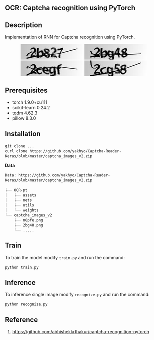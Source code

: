 ## OCR: Captcha recognition using PyTorch

## Description

Implementation of RNN for Captcha recognition using PyTorch.

<div align='center'>
  <img src='assets/2b827.png' height="50px">
  <img src='assets/2bg48.png' height="50px">
  <img src='assets/2cegf.png' height="50px">
  <img src='assets/2cg58.png' height="50px">
</div>

## Prerequisites

- torch 1.9.0+cu111
- scikit-learn 0.24.2
- tqdm 4.62.3
- pillow 8.3.0

## Installation

```
git clone ...
curl clone https://github.com/yakhyo/Captcha-Reader-Keras/blob/master/captcha_images_v2.zip
```

**Data**

```
Data: https://github.com/yakhyo/Captcha-Reader-Keras/blob/master/captcha_images_v2.zip

├── OCR-pt
│   ├── assets
│   ├── nets
│   ├── utils
│   └── weights
└── captcha_images_v2
    ├── n8pfe.png
    ├── 2bg48.png
    └── .....
```

## Train
To train the model modify `train.py` and run the command:
```
python train.py
```

## Inference
To inference single image modify `recognize.py` and run the command:
```
python recognize.py
```
## Reference

1. https://github.com/abhishekkrthakur/captcha-recognition-pytorch


